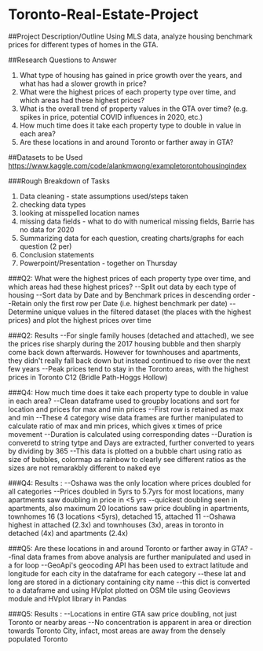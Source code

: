 # Toronto-Real-Estate-Project
##Project Description/Outline
Using MLS data, analyze housing benchmark prices for different types of homes in the GTA. 

##Research Questions to Answer
1.    What type of housing has gained in price growth over the years, and what has had a slower growth in price?  
2.    What were the highest prices of each property type over time, and which areas had these highest prices?
3.    What is the overall trend of property values in the GTA over time? (e.g. spikes in price, potential COVID influences in 2020, etc.) 
4.    How much time does it take each property type to double in value in each area? 
5.    Are these locations in and around Toronto or farther away in GTA?

##Datasets to be Used
https://www.kaggle.com/code/alankmwong/exampletorontohousingindex

###Rough Breakdown of Tasks
1.    Data cleaning - state assumptions used/steps taken  
1.    checking data types
2.    looking at misspelled location names
3.    missing data fields - what to do with numerical missing fields, Barrie has no data for 2020
2.    Summarizing data for each question, creating charts/graphs for each question (2 per)
3.    Conclusion statements
4.    Powerpoint/Presentation - together on Thursday 

###Q2: What were the highest prices of each property type over time, and which areas had these highest prices?
--Split out data by each type of housing
--Sort data by Date and by Benchmark prices in descending order
--Retain only the first row per Date (i.e. highest benchmark per date) 
--Determine unique values in the filtered dataset (the places with the highest prices) and plot the highest prices over time 

###Q2: Results
--For single family houses (detached and attached), we see the prices rise sharply during the 2017 housing bubble and then sharply come back down afterwards. However for townhouses and apartments, they didn't really fall back down but instead continued to rise over the next few years
--Peak prices tend to stay in the Toronto areas, with the highest prices in Toronto C12 (Bridle Path-Hoggs Hollow)

###Q4: How much time does it take each property type to double in value in each area?
--Clean dataframe used to groupby locations and sort for location and prices for max and min prices
--First row is retained as max and min 
--These 4 category wise data frames are further manipulated to calculate ratio of max and min prices, which gives x times of price movement
--Duration is calculated using corresponding dates
--Duration is converetd to string tytpe and Days are extracted, further converted to years by dividing by 365
--This data is plotted on a bubble chart using ratio as size of bubbles, colormap as rainbow to clearly see different ratios as the sizes are not remarakbly different to naked eye

###Q4: Results : 
--Oshawa was the only location where prices doubled for all categories
--Prices doubled in 5yrs to 5.7yrs for most locations, many apartments saw doubling in price in <5 yrs
--quickest doubling seen in apartments, also maximum 20 locations saw price doubling in apartments, townhomes 16 (3 locations <5yrs), detached 15, attached 11
--Oshawa highest in attached (2.3x) and townhouses (3x), areas in toronto in detached (4x) and apartments (2.4x)

###Q5: Are these locations in and around Toronto or farther away in GTA?
--final data frames from above analysis are further manipulated and used in a for loop
--GeoApi's geocoding API has been used to extract latitude and longitude for each city in the dataframe for each category
--these lat and long are stored in a dictionary containing city name
--this dict is converted to a dataframe and using HVplot plotted on OSM tile using Geoviews module and HVplot library in Pandas

###Q5: Results : 
--Locations in entire GTA saw price doubling, not just Toronto or nearby areas
--No concentration is apparent in area or direction towards Toronto City, infact, most areas are away from the densely populated Toronto

